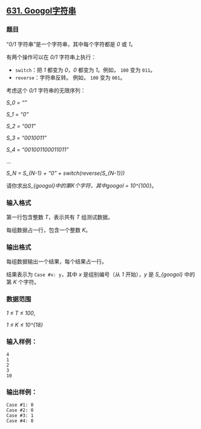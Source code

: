 ## [631. Googol字符串](https://www.acwing.com/problem/content/633/)

### 题目

“*0/1* 字符串”是一个字符串，其中每个字符都是 *0* 或 *1*。

有两个操作可以在 *0/1* 字符串上执行：

- `switch`：把 *1* 都变为 *0*，*0* 都变为 *1*。例如， `100` 变为 `011`。
- `reverse`：字符串反转。 例如， `100` 变为 `001`。

考虑这个 *0/1* 字符串的无限序列：

*S_0 = “”*

*S_1 = “0”*

*S_2 = “001”*

*S_3 = “0010011”*

*S_4 = “001001100011011”*

…

*S_N = S_{N-1} + “0” + switch(reverse(S_{N-1}))*

请你求出*S_{googol}*中的第K个字符，其中*googol = 10^{100}*。

### 输入格式

第一行包含整数 *T*，表示共有 *T* 组测试数据。

每组数据占一行，包含一个整数 *K*。

### 输出格式

每组数据输出一个结果，每个结果占一行。

结果表示为 `Case #x: y`，其中 *x* 是组别编号（从 *1* 开始），*y* 是 *S_{googol}* 中的第 *K* 个字符。

### 数据范围

*1 ≤ T ≤ 100*,

*1 ≤ K ≤ 10^{18}*

### 输入样例：

```
4
1
2
3
10
```

### 输出样例：

```
Case #1: 0
Case #2: 0
Case #3: 1
Case #4: 0
```
